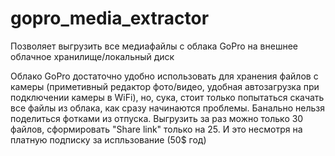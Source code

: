 # gopro_media_extractor
Позволяет выгрузить все медиафайлы с облака GoPro на внешнее облачное хранилище/локальный диск

Облако GoPro достаточно удобно использовать для хранения файлов с камеры (приметивный редактор фото/видео, удобная автозагрузка при подключении камеры в WiFi), но, сука, стоит только попытаться скачать все файлы из облака, как сразу начинаются проблемы. Банально нельзя поделиться фотками из отпуска. Выгрузить за раз можно только 30 файлов, сформировать "Share link" только на 25. И это несмотря на платную подписку за испльзование (50$ год)
